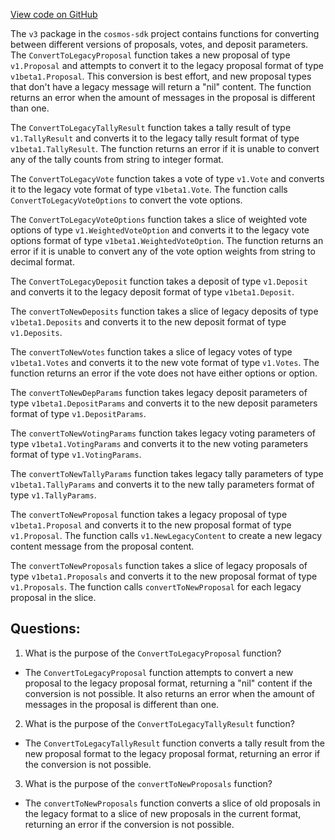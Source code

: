 [View code on GitHub](https://github.com/cosmos/cosmos-sdk.git/x/gov/migrations/v3/convert.go)

The `v3` package in the `cosmos-sdk` project contains functions for converting between different versions of proposals, votes, and deposit parameters. The `ConvertToLegacyProposal` function takes a new proposal of type `v1.Proposal` and attempts to convert it to the legacy proposal format of type `v1beta1.Proposal`. This conversion is best effort, and new proposal types that don't have a legacy message will return a "nil" content. The function returns an error when the amount of messages in the proposal is different than one. 

The `ConvertToLegacyTallyResult` function takes a tally result of type `v1.TallyResult` and converts it to the legacy tally result format of type `v1beta1.TallyResult`. The function returns an error if it is unable to convert any of the tally counts from string to integer format.

The `ConvertToLegacyVote` function takes a vote of type `v1.Vote` and converts it to the legacy vote format of type `v1beta1.Vote`. The function calls `ConvertToLegacyVoteOptions` to convert the vote options.

The `ConvertToLegacyVoteOptions` function takes a slice of weighted vote options of type `v1.WeightedVoteOption` and converts it to the legacy vote options format of type `v1beta1.WeightedVoteOption`. The function returns an error if it is unable to convert any of the vote option weights from string to decimal format.

The `ConvertToLegacyDeposit` function takes a deposit of type `v1.Deposit` and converts it to the legacy deposit format of type `v1beta1.Deposit`.

The `convertToNewDeposits` function takes a slice of legacy deposits of type `v1beta1.Deposits` and converts it to the new deposit format of type `v1.Deposits`.

The `convertToNewVotes` function takes a slice of legacy votes of type `v1beta1.Votes` and converts it to the new vote format of type `v1.Votes`. The function returns an error if the vote does not have either options or option.

The `convertToNewDepParams` function takes legacy deposit parameters of type `v1beta1.DepositParams` and converts it to the new deposit parameters format of type `v1.DepositParams`.

The `convertToNewVotingParams` function takes legacy voting parameters of type `v1beta1.VotingParams` and converts it to the new voting parameters format of type `v1.VotingParams`.

The `convertToNewTallyParams` function takes legacy tally parameters of type `v1beta1.TallyParams` and converts it to the new tally parameters format of type `v1.TallyParams`.

The `convertToNewProposal` function takes a legacy proposal of type `v1beta1.Proposal` and converts it to the new proposal format of type `v1.Proposal`. The function calls `v1.NewLegacyContent` to create a new legacy content message from the proposal content.

The `convertToNewProposals` function takes a slice of legacy proposals of type `v1beta1.Proposals` and converts it to the new proposal format of type `v1.Proposals`. The function calls `convertToNewProposal` for each legacy proposal in the slice.
## Questions: 
 1. What is the purpose of the `ConvertToLegacyProposal` function?
- The `ConvertToLegacyProposal` function attempts to convert a new proposal to the legacy proposal format, returning a "nil" content if the conversion is not possible. It also returns an error when the amount of messages in the proposal is different than one.

2. What is the purpose of the `ConvertToLegacyTallyResult` function?
- The `ConvertToLegacyTallyResult` function converts a tally result from the new proposal format to the legacy proposal format, returning an error if the conversion is not possible.

3. What is the purpose of the `convertToNewProposals` function?
- The `convertToNewProposals` function converts a slice of old proposals in the legacy format to a slice of new proposals in the current format, returning an error if the conversion is not possible.